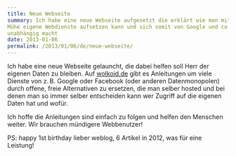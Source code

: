 ```yaml
---
title: Neue Webseite
summary: Ich habe eine neue Webseite aufgesetzt die erklärt wie man mit wenig
Mühe eigene Webdienste aufsetzen kann und sich somit von Google und co.
unabhängig macht
date: 2013-01-06
permalink: /2013/01/06/de/neue-webseite/
---
```

Ich habe eine neue Webseite gelauncht, die dabei helfen soll Herr der eigenen
Daten zu bleiben. Auf [wolkoid.de](http://wolkoid.de) gibt es Anleitungen um
viele Dienste von z.&thinsp;B. Google oder Facebook (oder anderen Datenmonopolen)
durch offene, freie Alternativen zu ersetzen, die man selber hosted und bei
denen man so immer selber entscheiden kann wer Zugriff auf die eigenen Daten hat
und wofür.

Ich hoffe die Anleitungen sind einfach zu folgen und helfen den Menschen weiter.
Wir brauchen mündigere Webbenutzer!

PS: happy 1st birthday lieber weblog, 6 Artikel in 2012, was für eine Leistung!
